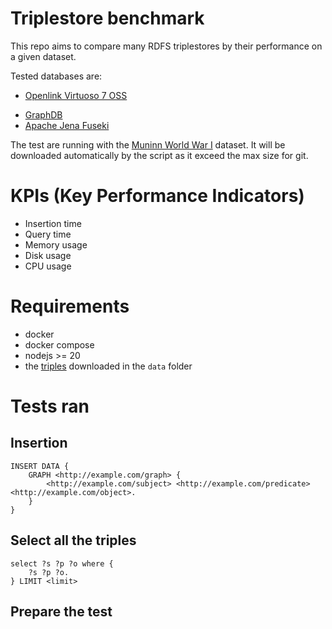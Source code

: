 # Triplestore benchmark

This repo aims to compare many RDFS triplestores by their performance on a given dataset.

Tested databases are: 
- [Openlink Virtuoso 7 OSS](https://github.com/openlink/virtuoso-opensource)
<!-- - [Neo4J](https://neo4j.com/fr/) using neosemantic's [RDF plugin](https://neo4j.com/labs/neosemantics/) -->
- [GraphDB](https://graphdb.ontotext.com/)
- [Apache Jena Fuseki](https://jena.apache.org/documentation/fuseki2/)

The test are running with the [Muninn World War I](https://old.datahub.io/dataset/muninn-world-war-i) dataset. It will be downloaded automatically by the script as it exceed the max size for git.

# KPIs (Key Performance Indicators)

- Insertion time
- Query time
- Memory usage
- Disk usage
- CPU usage

# Requirements 
- docker
- docker compose
- nodejs >= 20
- the [triples](https://old.datahub.io/dataset/muninn-world-war-i/resource/7810c18b-adce-4543-9aaa-57eb1c9caef3) downloaded in the `data` folder

# Tests ran 

## Insertion

```sparql
INSERT DATA {
    GRAPH <http://example.com/graph> {
        <http://example.com/subject> <http://example.com/predicate> <http://example.com/object>.
    }
}
```

## Select all the triples

```sparql 
select ?s ?p ?o where {
    ?s ?p ?o.
} LIMIT <limit>
```

## Prepare the test
